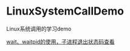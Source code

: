 # LinuxSystemCallDemo
Linux系统调用的学习demo

[wait、waitpid的使用，子进程退出状态码查看](https://github.com/fjnucym/LinuxSystemCallDemo/blob/master/wait_waitpid_demo.cpp)

